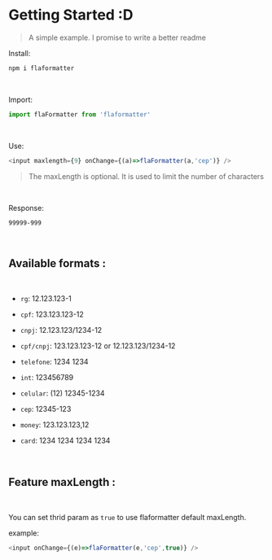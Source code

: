 # Getting Started :D

> A simple example. I promise to write a better readme

Install:
    
```bash
npm i flaformatter
```

<br />

Import:

```js
import flaFormatter from 'flaformatter'
```

<br />

Use:

```js
<input maxlength={9} onChange={(a)=>flaFormatter(a,'cep')} />
```
> The maxLength is optional. It is used to limit the number of characters

<br />

Response: 
    
    99999-999


<br />

## Available formats :

<br />

- `rg`: 12.123.123-1

- `cpf`: 123.123.123-12

- `cnpj`: 12.123.123/1234-12

- `cpf/cnpj`: 123.123.123-12 or 12.123.123/1234-12

- `telefone`: 1234 1234

- `int`: 123456789

- `celular`: (12) 12345-1234

- `cep`: 12345-123

- `money`: 123.123.123,12

- `card`: 1234 1234 1234 1234

<br />

## Feature maxLength :

<br />

You can set thrid param as `true` to use flaformatter default maxLength.

example:

```js
<input onChange={(e)=>flaFormatter(e,'cep',true)} />
```
